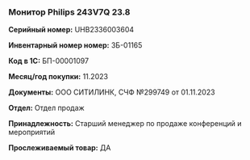 ### Монитор Philips 243V7Q 23.8 </br>

**Серийный номер:** UHB2336003604 </br>

**Инвентарный номер номер:** ЗБ-01165 </br>

**Код в 1С:** БП-00001097 </br>

**Месяц/год покупки:** 11.2023 </br>

**Документы:** ООО СИТИЛИНК, СЧФ №299749 от 01.11.2023 </br>

**Отдел:** Отдел продаж </br> 

**Принадлежность:** Старший менеджер по продаже конференций и мероприятий </br>

**Прослеживаемый товар:** ДА
